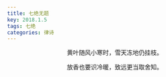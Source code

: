 ```yaml
---
title: 七绝无题
key: 2018.1.5
tags: 七绝
categories: 律诗
---
```


<p align="center">黄叶随风小寒时，雪天冻地仍挂枝。
</p>
<p align="center">放香也要识冷暖，致远更当取舍知。
</p>
